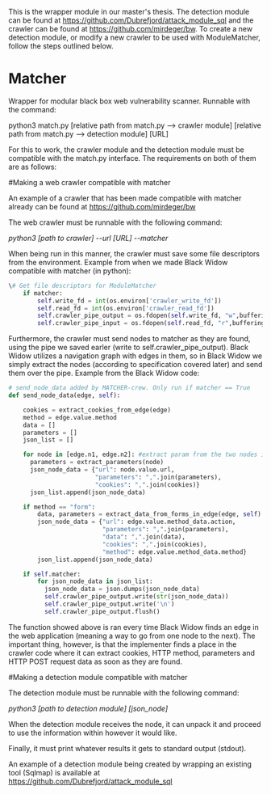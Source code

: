 This is the wrapper module in our master's thesis. The detection module can be found at https://github.com/Dubrefjord/attack_module_sql and the crawler can be found at https://github.com/mirdeger/bw. To create a new detection module, or modify a new crawler to be used with ModuleMatcher, follow the steps outlined below.



# Matcher
Wrapper for modular black box web vulnerability scanner. Runnable with the command:

python3 match.py [relative path from match.py --> crawler module] [relative path from match.py --> detection module] [URL]

For this to work, the crawler module and the detection module must be compatible with the match.py interface. The requirements on both of them are as follows:

#Making a web crawler compatible with matcher

An example of a crawler that has been made compatible with matcher already can be found at https://github.com/mirdeger/bw

The web crawler must be runnable with the following command:

*python3 [path to crawler] --url [URL] --matcher*

When being run in this manner, the crawler must save some file descriptors from the environment. Example from when we made Black Widow compatible with matcher (in python):
```python
\# Get file descriptors for ModuleMatcher
    if matcher:
        self.write_fd = int(os.environ['crawler_write_fd'])
        self.read_fd = int(os.environ['crawler_read_fd'])
        self.crawler_pipe_output = os.fdopen(self.write_fd, "w",buffering=1)
        self.crawler_pipe_input = os.fdopen(self.read_fd, "r",buffering=1)
```

Furthermore, the crawler must send nodes to matcher as they are found, using the pipe we saved earler (write to self.crawler_pipe_output). Black Widow utilizes a navigation graph with edges in them, so in Black Widow we simply extract the nodes (according to specification covered later) and send them over the pipe. Example from the Black Widow code:
```python
# send_node_data added by MATCHER-crew. Only run if matcher == True
def send_node_data(edge, self):

    cookies = extract_cookies_from_edge(edge)
    method = edge.value.method
    data = []
    parameters = []
    json_list = []

    for node in [edge.n1, edge.n2]: #extract param from the two nodes in the edge.
      parameters = extract_parameters(node)
      json_node_data = {"url": node.value.url,
                        "parameters": ",".join(parameters),
                        "cookies": ",".join(cookies)}
      json_list.append(json_node_data)

    if method == "form":
        data, parameters = extract_data_from_forms_in_edge(edge, self)
        json_node_data = {"url": edge.value.method_data.action,
                          "parameters": ",".join(parameters),
                          "data": ",".join(data),
                          "cookies": ",".join(cookies),
                          "method": edge.value.method_data.method}
        json_list.append(json_node_data)

    if self.matcher:
        for json_node_data in json_list:
          json_node_data = json.dumps(json_node_data)
          self.crawler_pipe_output.write(str(json_node_data))
          self.crawler_pipe_output.write('\n')
          self.crawler_pipe_output.flush()
```

The function showed above is ran every time Black Widow finds an edge in the web application (meaning a way to go from one node to the next). The important thing, however, is that the implementer finds a place in the crawler code where it can extract cookies, HTTP method, parameters and HTTP POST request data as soon as they are found.

#Making a detection module compatible with matcher

The detection module must be runnable with the following command:

*python3 [path to detection module] [json_node]*

When the detection module receives the node, it can unpack it and proceed to use the information within however it would like.

Finally, it must print whatever results it gets to standard output (stdout).

An example of a detection module being created by wrapping an existing tool (Sqlmap) is available at https://github.com/Dubrefjord/attack_module_sql
